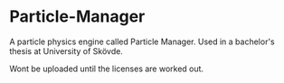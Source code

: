 # Particle-Manager
A particle physics engine called Particle Manager. Used in a bachelor's thesis at University of Skövde.

Wont be uploaded until the licenses are worked out. 
